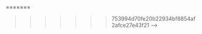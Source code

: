 <!-- <<<<<<< HEAD
<!-- # NEFA Landing Page

Free landing page template built using Nuxt 2 and Tailwindcss 3

> [LIVE DEMO](https://nefa.vercel.app/)

![Thumbnail](assets/img/thumbnail.jpg)

## Project Structure

.
├── assets
│ ├── css
│ └── img
├── components
│ └── base
├── layouts
├── mixins
├── pages
├── plugins
├── static
├── README.md
├── nuxt.config.js
├── package.json
└── tailwind.config.js

## Getting Started

```bash
# clone this repository or click 'use this template' button
$ git clone https://github.com/RSurya99/nefa.git

# install dependencies
$ yarn install

# serve with hot reload at localhost:3000
$ yarn dev

# build for production and launch server
$ yarn build
$ yarn start

# generate static project
$ yarn generate
```

## Other version of NEFA
- [React NEFA](https://github.com/hakimov-dev/nefa-react) by [Muhammadamin](https://github.com/hakimov-dev)

Use it for learn, but please don’t republish, redistribute, or resell the template.

Code by [rsurya99](https://github.com/rsurya99)
UI/UX by [irvanmoses](https://www.facebook.com/irvan.moses) -->
=======

>>>>>>> 753994d70fe20b22934bf8854af2afce27e43f21 -->
